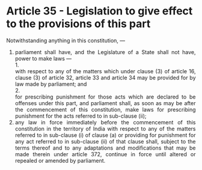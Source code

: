 # Article 35 - Legislation to give effect to the provisions of this part

Notwithstanding anything in this constitution, —

1.	<div style="text-align: justify">parliament shall have, and the Legislature of a State shall not have, power to make laws — </div>
    1.	<div style="text-align: justify">with respect to any of the matters which under clause (3) of article 16, clause (3) of article 32, article 33 and article 34 may be provided for by law made by parliament; and</div>
    2.	<div style="text-align: justify">for prescribing punishment for those acts which are declared to be offenses under this part, and parliament shall, as soon as may be after the commencement of this constitution, make laws for prescribing punishment for the acts referred to in sub-clause (ii);</div>
2.	<div style="text-align: justify">any law in force immediately before the commencement of this constitution in the territory of India with respect to any of the matters referred to in sub-clause (i) of clause (a) or providing for punishment for any act referred to in sub-clause (ii) of that clause shall, subject to the terms thereof and to any adaptations and modifications that may be made therein under article 372, continue in force until altered or repealed or amended by parliament.</div>